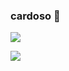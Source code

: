 ### cardoso 🏐

![](https://media.tenor.com/BxOD5xq4VfIAAAAM/lebron-sunshine-lebron-james-sunshine.gif)

![](https://media.tenor.com/Nt9uaWlmPL4AAAAM/dio-brando-the-world.gif)

